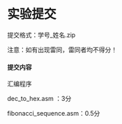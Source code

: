 # 实验提交

提交格式：学号_姓名.zip

注意：如有出现雷同，雷同者均不得分！



#### 提交内容

汇编程序

dec_to_hex.asm ：3分

fibonacci_sequence.asm：0.5分

